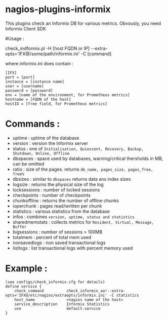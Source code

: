 # nagios-plugins-informix

This plugins check an Informix DB for various metrics. Obvously, you need Informix Client SDK

#Usage :

check_indformix.pl -H [host FQDN or IP] --extra-opts='IFX@/some/path/informix.ini'  -C [command]

where informix.ini does contain :
```
[IFX]
port = [port]
instance = [instance name]
user = [username]
password = [password]
env = [name of the environment, for Prometheus metrics]
hostname = [FQDN of the host]
hostID = [free field, for Prometheus metrics]
```
# Commands :
* uptime : uptime of the database
* version : version the Informix server
* status : one of `Initialisation, Quiescent, Recovery, Backup, Shutdown, Online, Offline`
* dbspaces : space used by databases, warning/critical thersholds in MB, can be omitted
* ratio : size of the pages. returns `db_name, pages_size, pages_free, free%`
* dbsizes : similar to `dbspaces` returns data ans index sizes
* logsize : returns the physical size of the log
* locksessions : number of locked sessions
* checkpoints : number of checkpoints
* chunkoffline : returns the number of offline chunks
* ioperchunk : pages read/written per chunk
* statistics : various statistics from the database
* infos : combines `version, uptime, status and statistics`
* sharedmemstats : collects metrics for `Resident, Virtual, Message, Buffer`
* bigsessions : number of sessions > 100MB
* totalmem : percent of total mem used
* nonsavedlogs : non saved transactional logs
* listlogs : list transactional logs with percent memory used

# Example :
```
(see configs/check_informix.cfg for details)
define service {
	check_command          check_informix_aa!--extra-opts='IFX@/etc/nagios/extraopts/informix.ini' -C statistics
	host_name              <nagios name of the host>
	service_description    Informix Statistics
	use                    default-service
}
```
